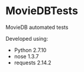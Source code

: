 # MovieDBTests
MovieDB automated tests

Developed using:
- Python 2.7.10
- nose 1.3.7
- requests 2.14.2